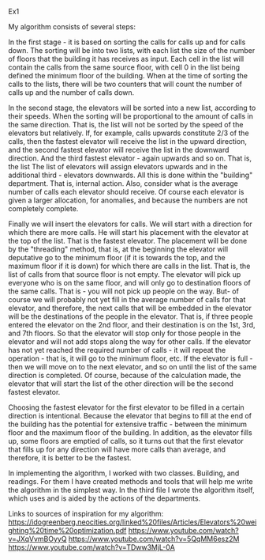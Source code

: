 Ex1

My algorithm consists of several steps:

In the first stage - it is based on sorting the calls for calls up and for calls down.
    The sorting will be into two lists, with each list the size of the number of floors that the building it has receives as input.
    Each cell in the list will contain the calls from the same source floor, with cell 0 in the list being defined the minimum floor of the building.
    When at the time of sorting the calls to the lists, there will be two counters that will count the number of calls up and the number of calls down.

In the second stage, the elevators will be sorted into a new list, according to their speeds.
    When the sorting will be proportional to the amount of calls in the same direction. That is, the list will not be sorted by the speed of the elevators but relatively.
    If, for example, calls upwards constitute 2/3 of the calls, then the fastest elevator will receive the list in the upward direction,
    and the second fastest elevator will receive the list in the downward direction. And the third fastest elevator - again upwards and so on.
    That is, the list The list of elevators will assign elevators upwards and in the additional third - elevators downwards.
    All this is done within the "building" department. That is, internal action.
    Also, consider what is the average number of calls each elevator should receive. Of course each elevator is given a larger allocation,
    for anomalies, and because the numbers are not completely complete.

Finally we will insert the elevators for calls.
    We will start with a direction for which there are more calls. He will start his placement with the elevator at the top of the list. That is the fastest elevator.
    The placement will be done by the "threading" method, that is, at the beginning the elevator will deputative go to the minimum floor (if it is towards the top, and the maximum floor if it is down)
    for which there are calls in the list. That is, the list of calls from that source floor is not empty.
    The elevator will pick up everyone who is on the same floor, and will only go to destination floors of the same calls. That is - you will not pick up people on the way.
    But- of course we will probably not yet fill in the average number of calls for that elevator, and therefore, the next calls that will be embedded in the elevator will be the destinations of the people in the elevator.
    That is, if three people entered the elevator on the 2nd floor, and their destination is on the 1st, 3rd, and 7th floors.
    So that the elevator will stop only for those people in the elevator and will not add stops along the way for other calls.
    If the elevator has not yet reached the required number of calls - it will repeat the operation - that is, it will go to the minimum floor, etc.
    If the elevator is full - then we will move on to the next elevator, and so on until the list of the same direction is completed.
    Of course, because of the calculation made, the elevator that will start the list of the other direction will be the second fastest elevator.

Choosing the fastest elevator for the first elevator to be filled in a certain direction is intentional.
    Because the elevator that begins to fill at the end of the building has the potential for extensive traffic - between the minimum floor and the maximum floor of the building.
    In addition, as the elevator fills up, some floors are emptied of calls, so it turns out that the first elevator that fills up for any direction will have more calls than average, and therefore, it is better to be the fastest.


In implementing the algorithm, I worked with two classes.
Building, and readings. For them I have created methods and tools that will help me write the algorithm in the simplest way.
In the third file I wrote the algorithm itself, which uses and is aided by the actions of the departments.


Links to sources of inspiration for my algorithm:
https://idogreenberg.neocities.org/linked%20files/Articles/Elevators%20weighting%20time%20optimization.pdf
https://www.youtube.com/watch?v=JXqVvmBOyyQ
https://www.youtube.com/watch?v=5QqMM6esz2M
https://www.youtube.com/watch?v=TDww3MjL-0A

